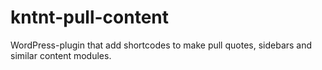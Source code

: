 # kntnt-pull-content
WordPress-plugin that add shortcodes to make pull quotes, sidebars and similar content modules.
